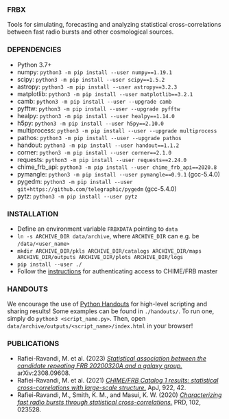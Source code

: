 ### FRBX

Tools for simulating, forecasting and analyzing statistical cross-correlations between fast radio bursts and other cosmological sources.

### DEPENDENCIES

- Python 3.7+
- numpy:    `python3 -m pip install --user numpy==1.19.1`
- scipy:    `python3 -m pip install --user scipy==1.5.2`
- astropy:  `python3 -m pip install --user astropy==3.2.3`
- matplotlib:   `python3 -m pip install --user matplotlib==3.2.1`
- camb: `python3 -m pip install --user --upgrade camb`
- pyfftw:   `python3 -m pip install --user --upgrade pyfftw`
- healpy:   `python3 -m pip install --user healpy==1.14.0`
- h5py:     `python3 -m pip install --user h5py==2.10.0`
- multiprocess: `python3 -m pip install --user --upgrade multiprocess`
- pathos:   `python3 -m pip install --user --upgrade pathos`
- handout:  `python3 -m pip install --user handout==1.1.2`
- corner:   `python3 -m pip install --user corner==2.1.0`
- requests: `python3 -m pip install --user requests==2.24.0`
- chime_frb_api:    `python3 -m pip install --user chime_frb_api==2020.8`
- pymangle: `python3 -m pip install --user pymangle==0.9.1` (gcc-5.4.0)
- pygedm:   `python3 -m pip install --user git+https://github.com/telegraphic/pygedm` (gcc-5.4.0)
- pytz:     `python3 -m pip install --user pytz`

### INSTALLATION

- Define an environment variable `FRBXDATA` pointing to `data`
- `ln -s ARCHIVE_DIR data/archive`, where `ARCHIVE_DIR` can e.g. be `/data/<user_name>`
- `mkdir ARCHIVE_DIR/pkls ARCHIVE_DIR/catalogs ARCHIVE_DIR/maps ARCHIVE_DIR/outputs ARCHIVE_DIR/plots ARCHIVE_DIR/logs`
- `pip install --user ./` 
- Follow the [instructions](https://github.com/CHIMEFRB/frb-master/wiki/CHIME-FRB-Authentication#quickstart)
for authenticating access to CHIME/FRB master

### HANDOUTS

We encourage the use of [Python Handouts](https://github.com/danijar/handout) for high-level
scripting and sharing results! Some examples can be found in `./handouts/`. To run one, simply
do `python3 <script_name.py>`. Then, open `data/archive/outputs/<script_name>/index.html` in
your browser!

### PUBLICATIONS

- Rafiei-Ravandi, M. et al. (2023) [*Statistical association between the candidate repeating FRB 20200320A and a galaxy group.*](https://ui.adsabs.harvard.edu/abs/2023arXiv230809608R/abstract) arXiv:2308.09608.
- Rafiei-Ravandi, M. et al. (2021) [*CHIME/FRB Catalog 1 results: statistical cross-correlations with large-scale structure.*](https://ui.adsabs.harvard.edu/abs/2021ApJ...922...42R/abstract) ApJ, 922, 42.
- Rafiei-Ravandi, M., Smith, K. M., and Masui, K. W. (2020) [*Characterizing fast radio bursts through statistical cross-correlations.*](https://ui.adsabs.harvard.edu/abs/2020PhRvD.102b3528R/abstract) PRD, 102, 023528.
